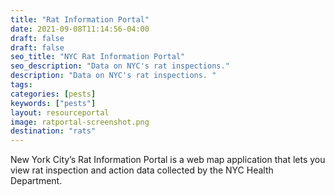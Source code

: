 ```yaml
---
title: "Rat Information Portal"
date: 2021-09-08T11:14:56-04:00
draft: false
draft: false
seo_title: "NYC Rat Information Portal"
seo_description: "Data on NYC's rat inspections."
description: "Data on NYC's rat inspections. "
tags: 
categories: [pests]
keywords: ["pests"]
layout: resourceportal
image: ratportal-screenshot.png
destination: "rats"
---
```


New York City’s Rat Information Portal is a web map application that lets you view rat inspection and action data collected by the NYC Health Department.





